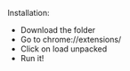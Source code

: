 Installation:
* Download the folder
* Go to chrome://extensions/
* Click on load unpacked
* Run it!
